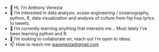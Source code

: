- 👋 Hi, I’m Anthony Venezia
- 👀 I’m interested in data analysis, ocean engineering / oceanography, python, R, data visualization and analysis of culture from hip hop lyrics to tweets. 
- 🌱 I’m currently learning anything that interests me...  Most lately I’ve been learning python and R.
- 💞️ I’m looking to collaborate on, reach out I'm open to ideas.
- 📫 How to reach me wavenezia@gmail.com

<!---
WAVenezia/WAVenezia is a ✨ special ✨ repository because its `README.md` (this file) appears on your GitHub profile.
You can click the Preview link to take a look at your changes.
--->
